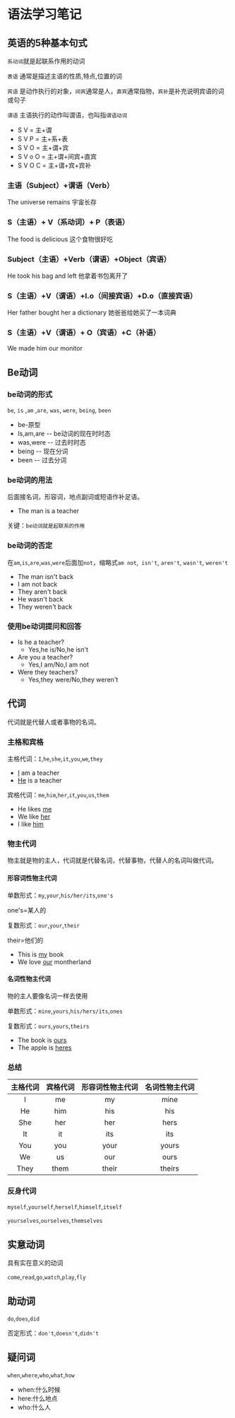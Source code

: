 # 语法学习笔记

## 英语的5种基本句式

`系动词`就是起联系作用的动词

`表语` 通常是描述主语的性质,特点,位置的词

`宾语` 是动作执行的对象，`间宾`通常是人，`直宾`通常指物，`宾补`是补充说明宾语的词或句子

`谓语` 主语执行的动作叫谓语，也叫指`谓语动词`

* S V = 主+谓 
* S V P = 主+系+表
* S V O = 主+谓+宾
* S V o O = 主+谓+间宾+直宾
* S V O C = 主+谓+宾+宾补

### 主语（Subject）+谓语（Verb）

The universe remains 宇宙长存

### S（主语）+ V（系动词）+ P（表语）

The food is delicious 这个食物很好吃

### Subject（主语）+Verb（谓语）+Object（宾语）

He took his bag and left 他拿着书包离开了

### S（主语）+V（谓语）+l.o（间接宾语）+D.o（直接宾语）

Her father bought her a dictionary 她爸爸给她买了一本词典

### S（主语）+V（谓语）+ O（宾语）+C（补语）

We made him our monitor

## Be动词

### be动词的形式

`be`, `is` ,`am` ,`are`, `was`, `were`, `being`, `been`

* be-原型
* Is,am,are  -- be动词的现在时时态
* was,were  --  过去时时态
* being  --  现在分词
* been  --  过去分词

### be动词的用法

后面接名词，形容词，地点副词或短语作补足语。

* The man is a teacher

关键：`be动词就是起联系的作用`


### be动词的否定

在`am`,`is`,`are`,`was`,`were`后面加`not`，缩略式`am not`,` isn't`, `aren't`, `wasn't`, `weren't`

* The man isn't back
* I am not back
* They aren't back
* He wasn't back
* They weren't back

### 使用be动词提问和回答

* Is he a teacher?
  * Yes,he is/No,he isn't
* Are you a teacher?
  * Yes,I am/No,I am not
* Were they teachers?
  * Yes,they were/No,they weren't

## 代词

代词就是代替人或者事物的名词。

### 主格和宾格

主格代词：`I`,`he`,`she`,`it`,`you`,`we`,`they`

* <u>I</u> am a teacher
* <u>He</u> is a teacher

宾格代词：`me`,`him`,`her`,`it`,`you`,`us`,`them`

* He likes <u>me</u>
* We like <u>her</u>
* I like <u>him</u>

### 物主代词

物主就是物的主人，代词就是代替名词，代替事物，代替人的名词叫做代词。

#### 形容词性物主代词

单数形式：`my`,`your`,`his/her/its`,`one's`

one's=某人的

复数形式：`our`,`your`,`their`

their=他们的

* This is <u>my</u> book
* We love <u>our</u> montherland

#### 名词性物主代词

物的主人要像名词一样去使用

单数形式：`mine`,`yours`,`his/hers/its`,`ones`

复数形式：`ours`,`yours`,`theirs`

* The book is <u>ours</u>
* The apple is <u>heres</u>

### 总结

| 主格代词 | 宾格代词 | 形容词性物主代词 | 名词性物主代词 |
| :------: | :------: | :--------------: | :------------: |
|    I     |    me    |        my        |      mine      |
|    He    |   him    |       his        |      his       |
|   She    |   her    |       her        |      hers      |
|    It    |    it    |       its        |      its       |
|   You    |   you    |       your       |     yours      |
|    We    |    us    |       our        |      ours      |
|   They   |   them   |      their       |     theirs     |

### 反身代词

`myself`,`yourself`,`herself`,`himself`,`itself`

`yourselves`,`ourselves`,`themselves`

## 实意动词

具有实在意义的动词

`come`,`read`,`go`,`watch`,`play`,`fly`

## 助动词

`do`,`does`,`did`

否定形式：`don't`,`doesn't`,`didn't`

## 疑问词

`when`,`where`,`who`,`what`,`how`

* when:什么时候
* here:什么地点
* who:什么人